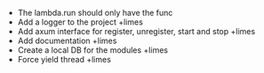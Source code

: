 - The lambda.run should only have the func
- Add a logger to the project +limes
- Add axum interface for register, unregister, start and stop +limes
- Add documentation +limes
- Create a local DB for the modules +limes
- Force yield thread +limes
